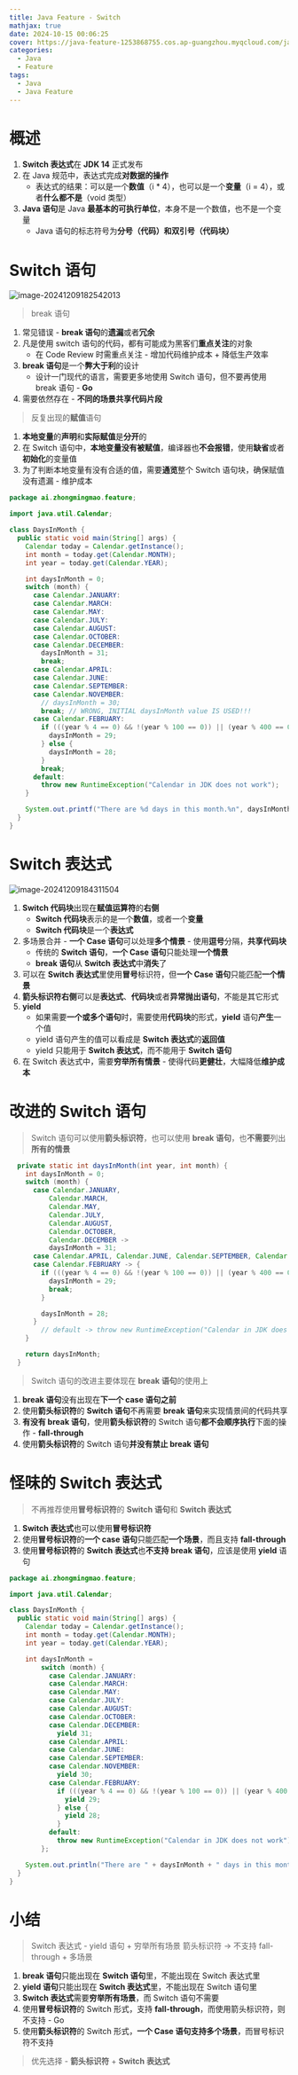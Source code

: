 ```yaml
---
title: Java Feature - Switch
mathjax: true
date: 2024-10-15 00:06:25
cover: https://java-feature-1253868755.cos.ap-guangzhou.myqcloud.com/java-feature-switch.jpg
categories:
  - Java
  - Feature
tags:
  - Java
  - Java Feature
---
```


# 概述

1. **Switch 表达式**在 **JDK 14** 正式发布
2. 在 Java  规范中，表达式完成**对数据的操作**
   - 表达式的结果：可以是一个**数值**（i * 4），也可以是一个**变量**（i = 4），或者**什么都不是**（void 类型）
3. **Java 语句**是 Java **最基本的可执行单位**，本身不是一个数值，也不是一个变量
   - Java 语句的标志符号为**分号（代码）**和**双引号（代码块）**

<!-- more -->

# Switch 语句

![image-20241209182542013](https://java-feature-1253868755.cos.ap-guangzhou.myqcloud.com/image-20241209182542013.png)

> break 语句

1. 常见错误 - **break 语句**的**遗漏**或者**冗余**
2. 凡是使用 switch 语句的代码，都有可能成为黑客们**重点关注**的对象
   - 在 Code Review 时需重点关注 - 增加代码维护成本 + 降低生产效率
3. **break 语句**是一个**弊大于利**的设计
   - 设计一门现代的语言，需要更多地使用 Switch 语句，但不要再使用 break 语句 - **Go**
4. 需要依然存在 - **不同的场景共享代码片段**

> 反复出现的**赋值**语句

1. **本地变量**的**声明**和**实际赋值**是**分开**的
2. 在 Switch 语句中，**本地变量没有被赋值**，编译器也**不会报错**，使用**缺省**或者**初始化**的变量值
3. 为了判断本地变量有没有合适的值，需要**通览**整个 Switch 语句块，确保赋值没有遗漏 - 维护成本

```java
package ai.zhongmingmao.feature;

import java.util.Calendar;

class DaysInMonth {
  public static void main(String[] args) {
    Calendar today = Calendar.getInstance();
    int month = today.get(Calendar.MONTH);
    int year = today.get(Calendar.YEAR);

    int daysInMonth = 0;
    switch (month) {
      case Calendar.JANUARY:
      case Calendar.MARCH:
      case Calendar.MAY:
      case Calendar.JULY:
      case Calendar.AUGUST:
      case Calendar.OCTOBER:
      case Calendar.DECEMBER:
        daysInMonth = 31;
        break;
      case Calendar.APRIL:
      case Calendar.JUNE:
      case Calendar.SEPTEMBER:
      case Calendar.NOVEMBER:
        // daysInMonth = 30;
        break; // WRONG, INITIAL daysInMonth value IS USED!!!
      case Calendar.FEBRUARY:
        if (((year % 4 == 0) && !(year % 100 == 0)) || (year % 400 == 0)) {
          daysInMonth = 29;
        } else {
          daysInMonth = 28;
        }
        break;
      default:
        throw new RuntimeException("Calendar in JDK does not work");
    }

    System.out.printf("There are %d days in this month.%n", daysInMonth);
  }
}
```

# Switch 表达式

![image-20241209184311504](https://java-feature-1253868755.cos.ap-guangzhou.myqcloud.com/image-20241209184311504.png)

1. **Switch 代码块**出现在**赋值运算符**的**右侧**
   - **Switch 代码块**表示的是一个**数值**，或者一个**变量**
   - **Switch 代码块**是一个**表达式**
2. 多场景合并 - **一个 Case 语句**可以处理**多个情景** - 使用**逗号**分隔，**共享代码块**
   - 传统的 **Switch 语句**，**一个 Case 语句**只能处理**一个情景**
   - **break 语句**从 **Switch 表达式**中**消失**了
3. 可以在 **Switch 表达式**里使用**冒号**标识符，但**一个 Case 语句**只能匹配**一个情景**
4. **箭头标识符右侧**可以是**表达式**、**代码块**或者**异常抛出语句**，不能是其它形式
5. **yield**
   - 如果需要**一个或多个语句**时，需要使用**代码块**的形式，**yield** 语句**产生**一个值
   - yield 语句产生的值可以看成是 **Switch 表达式**的**返回值**
   - yield 只能用于 **Switch 表达式**，而不能用于 **Switch 语句**
6. 在 Switch 表达式中，需要**穷举所有情景** - 使得代码**更健壮**，大幅降低**维护成本**

# 改进的 Switch 语句

> Switch 语句可以使用**箭头标识符**，也可以使用 **break 语句**，也**不需要**列出**所有的情景**

```java
  private static int daysInMonth(int year, int month) {
    int daysInMonth = 0;
    switch (month) {
      case Calendar.JANUARY,
          Calendar.MARCH,
          Calendar.MAY,
          Calendar.JULY,
          Calendar.AUGUST,
          Calendar.OCTOBER,
          Calendar.DECEMBER ->
          daysInMonth = 31;
      case Calendar.APRIL, Calendar.JUNE, Calendar.SEPTEMBER, Calendar.NOVEMBER -> daysInMonth = 30;
      case Calendar.FEBRUARY -> {
        if (((year % 4 == 0) && !(year % 100 == 0)) || (year % 400 == 0)) {
          daysInMonth = 29;
          break;
        }

        daysInMonth = 28;
      }
        // default -> throw new RuntimeException("Calendar in JDK does not work");
    }

    return daysInMonth;
  }
```

> Switch 语句的改进主要体现在 **break 语句**的使用上

1. **break 语句**没有出现在**下一个 case 语句之前**
2. 使用**箭头标识符**的 **Switch 语句**不再需要 **break 语句**来实现情景间的代码共享
3. **有没有 break 语句**，使用**箭头标识符**的 Switch 语句**都不会顺序执行**下面的操作 - **fall-through**
4. 使用**箭头标识符**的 Switch 语句**并没有禁止 break 语句**

# 怪味的 Switch 表达式

> 不再推荐使用**冒号标识符**的 **Switch 语句**和 **Switch 表达式**

1. **Switch 表达式**也可以使用**冒号标识符**
2. 使用**冒号标识符**的**一个 case 语句**只能匹配**一个场景**，而且支持 **fall-through**
3. 使用**冒号标识符**的 **Switch 表达式**也**不支持 break 语句**，应该是使用 **yield** 语句

```java
package ai.zhongmingmao.feature;

import java.util.Calendar;

class DaysInMonth {
  public static void main(String[] args) {
    Calendar today = Calendar.getInstance();
    int month = today.get(Calendar.MONTH);
    int year = today.get(Calendar.YEAR);

    int daysInMonth =
        switch (month) {
          case Calendar.JANUARY:
          case Calendar.MARCH:
          case Calendar.MAY:
          case Calendar.JULY:
          case Calendar.AUGUST:
          case Calendar.OCTOBER:
          case Calendar.DECEMBER:
            yield 31;
          case Calendar.APRIL:
          case Calendar.JUNE:
          case Calendar.SEPTEMBER:
          case Calendar.NOVEMBER:
            yield 30;
          case Calendar.FEBRUARY:
            if (((year % 4 == 0) && !(year % 100 == 0)) || (year % 400 == 0)) {
              yield 29;
            } else {
              yield 28;
            }
          default:
            throw new RuntimeException("Calendar in JDK does not work");
        };

    System.out.println("There are " + daysInMonth + " days in this month.");
  }
}
```

# 小结

> Switch 表达式 - yield 语句 + 穷举所有场景
> 箭头标识符 -> 不支持 fall-through + 多场景

1. **break 语句**只能出现在 **Switch 语句**里，不能出现在 Switch 表达式里
2. **yield 语句**只能出现在 **Switch 表达式**里，不能出现在 Switch 语句里
3. **Switch 表达式**需要**穷举所有场景**，而 Switch 语句不需要
4. 使用**冒号标识符**的 Switch 形式，支持 **fall-through**，而使用箭头标识符，则不支持 - Go
5. 使用**箭头标识符**的 Switch 形式，**一个 Case 语句支持多个场景**，而冒号标识符不支持

> 优先选择 - **箭头标识符** + **Switch 表达式**

